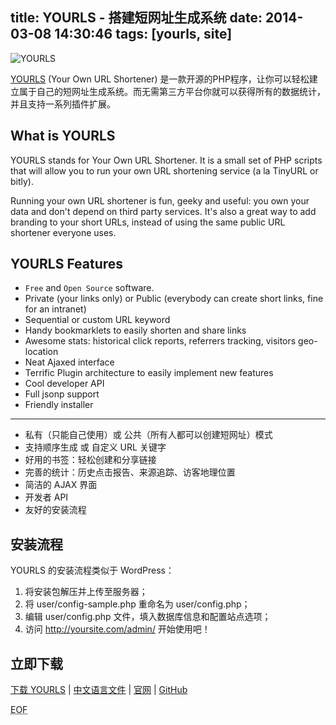title: YOURLS - 搭建短网址生成系统
date: 2014-03-08 14:30:46
tags: [yourls, site]
---

![YOURLS](http://c7photobucket.qiniudn.com/albums/tt107/Cople/yourls_zpsce92cb34.png)

[YOURLS](http://yourls.org/) (Your Own URL Shortener) 是一款开源的PHP程序，让你可以轻松建立属于自己的短网址生成系统。而无需第三方平台你就可以获得所有的数据统计，并且支持一系列插件扩展。

<!-- more -->

## What is YOURLS

YOURLS stands for Your Own URL Shortener. It is a small set of PHP scripts that will allow you to run your own URL shortening service (a la TinyURL or bitly).

Running your own URL shortener is fun, geeky and useful: you own your data and don't depend on third party services. It's also a great way to add branding to your short URLs, instead of using the same public URL shortener everyone uses.

## YOURLS Features

* `Free` and `Open Source` software.
* Private (your links only) or Public (everybody can create short links, fine for an intranet)
* Sequential or custom URL keyword
* Handy bookmarklets to easily shorten and share links
* Awesome stats: historical click reports, referrers tracking, visitors geo-location
* Neat Ajaxed interface
* Terrific Plugin architecture to easily implement new features
* Cool developer API
* Full jsonp support
* Friendly installer
- - -
* 私有（只能自己使用）或 公共（所有人都可以创建短网址）模式
* 支持顺序生成 或 自定义 URL 关键字
* 好用的书签：轻松创建和分享链接
* 完善的统计：历史点击报告、来源追踪、访客地理位置
* 简洁的 AJAX 界面
* 开发者 API
* 友好的安装流程

## 安装流程
YOURLS 的安装流程类似于 WordPress：

1. 将安装包解压并上传至服务器；
2. 将 user/config-sample.php 重命名为 user/config.php；
3. 编辑 user/config.php 文件，填入数据库信息和配置站点选项；
4. 访问 http://yoursite.com/admin/ 开始使用吧！


## 立即下载

[下载 YOURLS](http://yourls.org/download) | [中文语言文件](https://github.com/guox/yourls-zh_CN/) | [官网](http://yourls.org/) | [GitHub](https://github.com/YOURLS/YOURLS)


<abbr title="End of file">EOF</abbr>
